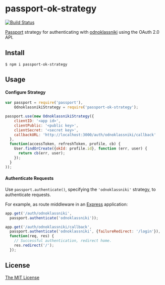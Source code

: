 # passport-ok-strategy
[![Build Status](https://api.travis-ci.org/dvpnt/passport-ok-strategy.svg)](https://travis-ci.org/dvpnt/passport-ok-strategy)

[Passport](http://passportjs.org/) strategy for authenticating with [odnoklassniki](https://ok.ru/)
using the OAuth 2.0 API.

## Install
    $ npm i passport-ok-strategy

## Usage

#### Configure Strategy

```js
var passport = require('passport'),
    OdnoklassnikiStrategy = require('passport-ok-strategy');

passport.use(new OdnoklassnikiStrategy({
    clientID: '<app id>',
    clientPublic: '<public key>',
    clientSecret: '<secret key>',
    callbackURL: 'http://localhost:3000/auth/odnoklassniki/callback'
  },
  function(accessToken, refreshToken, profile, cb) {
    User.findOrCreate({okId: profile.id}, function (err, user) {
      return cb(err, user);
    });
  }
));
```

#### Authenticate Requests

Use `passport.authenticate()`, specifying the `'odnoklassniki'` strategy, to
authenticate requests.

For example, as route middleware in an [Express](http://expressjs.com/)
application:

```js
app.get('/auth/odnoklassniki',
  passport.authenticate('odnoklassniki'));

app.get('/auth/odnoklassniki/callback',
  passport.authenticate('odnoklassniki', {failureRedirect: '/login'}),
  function(req, res) {
    // Successful authentication, redirect home.
    res.redirect('/');
  });
```

## License

[The MIT License](https://raw.githubusercontent.com/dvpnt/passport-ok-strategy/master/LICENSE)
